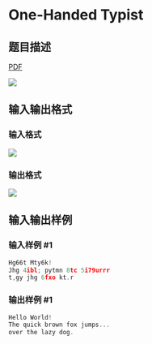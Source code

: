 # One-Handed Typist

## 题目描述

[problemUrl]: https://uva.onlinejudge.org/index.php?option=com_onlinejudge&Itemid=8&category=24&page=show_problem&problem=2253

[PDF](https://uva.onlinejudge.org/external/112/p11278.pdf)

![](https://cdn.luogu.com.cn/upload/vjudge_pic/UVA11278/b6b6f02b65793cc2c860e52853d61afea352b458.png)

## 输入输出格式

### 输入格式

![](https://cdn.luogu.com.cn/upload/vjudge_pic/UVA11278/a1b0d134fb2e5d8bcfb69799402523b1535db082.png)

### 输出格式

![](https://cdn.luogu.com.cn/upload/vjudge_pic/UVA11278/0f995d43e0ffb8ed3b36c0369c8c3db7fc27de99.png)

## 输入输出样例

### 输入样例 #1

```cpp
Hg66t Mty6k!
Jhg 4ibl; pytmn 8tc 5i79urrr
t,gy jhg 6fxo kt.r
```


### 输出样例 #1

```cpp
Hello World!
The quick brown fox jumps...
over the lazy dog.
```


